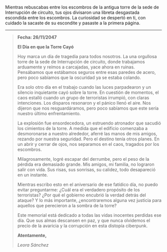 Mientras rebuscabas entre los escombros de la antigua torre de la sede de Interrupción de circuito, tus ojos divisaron una libreta desgastada escondida entre los escombros. La curiosidad se despertó en ti, con cuidado la sacaste de su escondite y pasaste a la primera página.

---

> **Fecha: 26/11/2047**
>
> **El Día en que la Torre Cayó**
>
> Hoy marca un día de tragedia para todos nosotros. La una orgullosa torre de la sede de Interrupción de circuito, donde trabajamos arduamente y reímos a carcajadas, yace ahora en ruinas. Pensábamos que estábamos seguros entre esas paredes de acero, pero poco sabíamos que la oscuridad ya se estaba colando.
>
> Era solo otro día en el trabajo cuando las luces parpadearon y un silencio inquietante cayó sobre la torre. En cuestión de momentos, el caos estalló cuando un grupo de terroristas irrumpió, con claras intenciones. Los disparos resonaron y el pánico llenó el aire. Nos dijeron que nos resguardáramos, pero poco sabíamos que este sería nuestro último enfrentamiento.
>
> La explosión fue ensordecedora, un estruendo atronador que sacudió los cimientos de la torre. A medida que el edificio comenzaba a desmoronarse a nuestro alrededor, aferré las manos de mis amigos, rezando por nuestra seguridad. Pero el destino tenía otros planes. En un abrir y cerrar de ojos, nos separamos en el caos, tragados por los escombros.
>
> Milagrosamente, logré escapar del derrumbe, pero el peso de la pérdida era demasiado grande. Mis amigos, mi familia, no lograron salir con vida. Sus risas, sus sonrisas, su calidez, todo desapareció en un instante.
>
> Mientras escribo esto en el aniversario de ese fatídico día, no puedo evitar preguntarme: ¿Cuál era el verdadero propósito de los terroristas? ¿Por qué el gobierno encubrió la verdad detrás del ataque? Y lo más importante, ¿encontraremos alguna vez justicia para aquellos que perecieron a la sombra de la torre?
>
> Este memorial está dedicado a todas las vidas inocentes perdidas ese día. Que sus almas descansen en paz, y que nunca olvidemos el precio de la avaricia y la corrupción en esta distopía ciberpunk.
>
> **Atentamente,**
>
> _Leora Sánchez_
